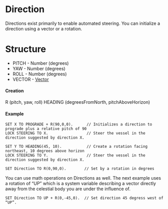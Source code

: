 # Direction

Directions exist primarily to enable automated steering. You can initialize a direction using a vector or a rotation.

Structure
=========

* PITCH - Number (degrees)
* YAW - Number (degrees)
* ROLL - Number (degrees)
* VECTOR - [Vector](/KOS_DOC/structure/vector)

#### Creation

R (pitch, yaw, roll)
HEADING (degreesFromNorth, pitchAboveHorizon)

#### Example

    SET X TO PROGRADE + R(90,0,0).      // Initializes a direction to prograde plus a relative pitch of 90
    LOCK STEERING TO X.                 // Steer the vessel in the direction suggested by direction X.

    SET Y TO HEADING(45, 10).           // Create a rotation facing northeast, 10 degrees above horizon
    LOCK STEERING TO Y.                 // Steer the vessel in the direction suggested by direction X.

    SET Direction TO R(0,90,0).        // Set by a rotation in degrees

You can use math operations on Directions as well. The next example uses a rotation of “UP” which is a system variable describing a vector directly away from the celestial body you are under the influence of.

    SET Direction TO UP + R(0,-45,0).  // Set direction 45 degress west of “UP”.

